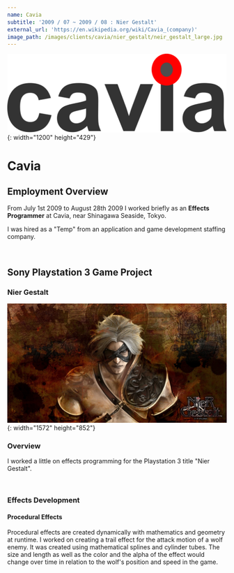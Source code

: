 ```yaml
---
name: Cavia
subtitle: '2009 / 07 ~ 2009 / 08 : Nier Gestalt'
external_url: 'https://en.wikipedia.org/wiki/Cavia_(company)'
image_path: /images/clients/cavia/nier_gestalt/neir_gestalt_large.jpg
---
```


![](/images/clients/cavia/cavia_logo.png){: width="1200" height="429"}

# Cavia

## Employment Overview

From July 1st 2009 to August 28th 2009 I worked briefly as an **Effects Programmer** at Cavia, near Shinagawa Seaside, Tokyo.

I was hired as a "Temp" from an application and game development staffing company.

&nbsp;

## Sony Playstation 3 Game Project

### Nier Gestalt

![](/images/clients/cavia/nier_gestalt/nier_gestalt_wide.jpg){: width="1572" height="852"}

### Overview

I worked a little on effects programming for the Playstation 3 title "Nier Gestalt".

&nbsp;

### Effects Development

#### Procedural Effects

Procedural effects are created dynamically with mathematics and geometry at runtime. I worked on creating a trail effect for the attack motion of a wolf enemy. It was created using mathematical splines and cylinder tubes. The size and length as well as the color and the alpha of the effect would change over time in relation to the wolf's position and speed in the game.

&nbsp;

&nbsp;

&nbsp;

&nbsp;